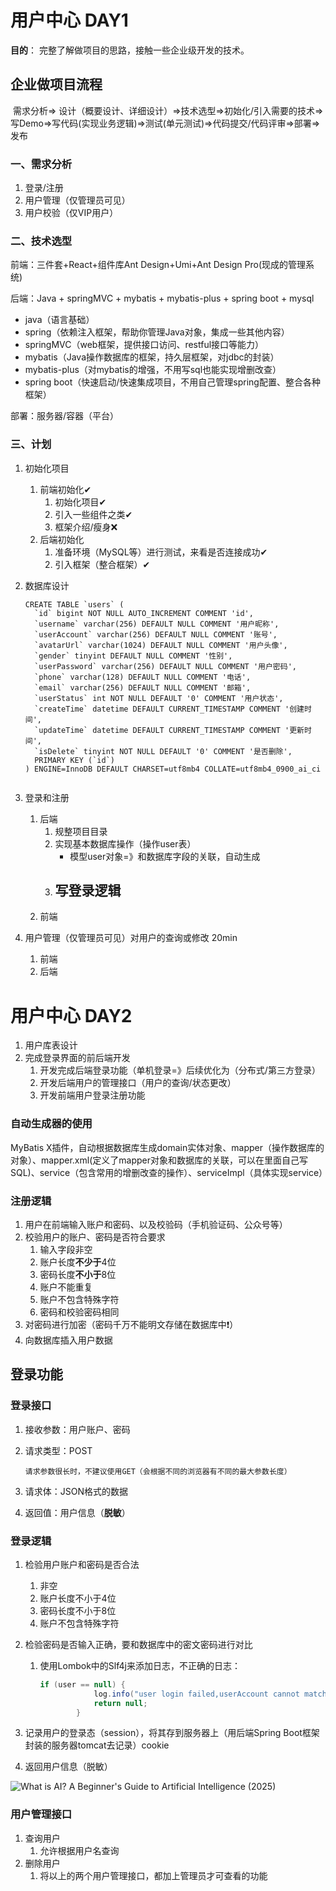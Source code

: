 # 用户中心 DAY1

**目的**： 完整了解做项目的思路，接触一些企业级开发的技术。

## 企业做项目流程

​	需求分析=> 设计（概要设计、详细设计）=>技术选型=>初始化/引入需要的技术=>写Demo=>写代码(实现业务逻辑)=>测试(单元测试)=>代码提交/代码评审=>部署=>发布

### 一、需求分析

1. 登录/注册
2. 用户管理（仅管理员可见）
3. 用户校验（仅VIP用户）

### 二、技术选型

前端：三件套+React+组件库Ant Design+Umi+Ant Design Pro(现成的管理系统)

后端：Java + springMVC + mybatis + mybatis-plus + spring boot + mysql

- java（语言基础）
- spring（依赖注入框架，帮助你管理Java对象，集成一些其他内容）
- springMVC（web框架，提供接口访问、restful接口等能力）
- mybatis（Java操作数据库的框架，持久层框架，对jdbc的封装）
- mybatis-plus（对mybatis的增强，不用写sql也能实现增删改查）
- spring boot（快速启动/快速集成项目，不用自己管理spring配置、整合各种框架）

部署：服务器/容器（平台）

### 三、计划

1. 初始化项目

   1. 前端初始化✔
      1. 初始化项目✔
      2. 引入一些组件之类✔
      3. 框架介绍/瘦身❌
   2. 后端初始化 
      1. 准备环境（MySQL等）进行测试，来看是否连接成功✔
      2. 引入框架（整合框架）✔

2. 数据库设计

   ~~~
   CREATE TABLE `users` (
     `id` bigint NOT NULL AUTO_INCREMENT COMMENT 'id',
     `username` varchar(256) DEFAULT NULL COMMENT '用户昵称',
     `userAccount` varchar(256) DEFAULT NULL COMMENT '账号',
     `avatarUrl` varchar(1024) DEFAULT NULL COMMENT '用户头像',
     `gender` tinyint DEFAULT NULL COMMENT '性别',
     `userPassword` varchar(256) DEFAULT NULL COMMENT '用户密码',
     `phone` varchar(128) DEFAULT NULL COMMENT '电话',
     `email` varchar(256) DEFAULT NULL COMMENT '邮箱',
     `userStatus` int NOT NULL DEFAULT '0' COMMENT '用户状态',
     `createTime` datetime DEFAULT CURRENT_TIMESTAMP COMMENT '创建时间',
     `updateTime` datetime DEFAULT CURRENT_TIMESTAMP COMMENT '更新时间',
     `isDelete` tinyint NOT NULL DEFAULT '0' COMMENT '是否删除',
     PRIMARY KEY (`id`)
   ) ENGINE=InnoDB DEFAULT CHARSET=utf8mb4 COLLATE=utf8mb4_0900_ai_ci
   
   
   ~~~

3. 登录和注册

   1. 后端
      1. 规整项目目录
      2. 实现基本数据库操作（操作user表）
         - 模型user对象=》和数据库字段的关联，自动生成
      3. 写登录逻辑
         - 
   2. 前端

4. 用户管理（仅管理员可见）对用户的查询或修改   20min

   1. 前端
   2. 后端

   

# 用户中心 DAY2

1. 用户库表设计
2. 完成登录界面的前后端开发
   1. 开发完成后端登录功能（单机登录=》后续优化为（分布式/第三方登录）
   2. 开发后端用户的管理接口（用户的查询/状态更改）
   3. 开发前端用户登录注册功能


### 自动生成器的使用

MyBatis X插件，自动根据数据库生成domain实体对象、mapper（操作数据库的对象）、mapper.xml(定义了mapper对象和数据库的关联，可以在里面自己写SQL)、service（包含常用的增删改查的操作）、serviceImpl（具体实现service）

### 注册逻辑

1. 用户在前端输入账户和密码、以及校验码（手机验证码、公众号等）
2. 校验用户的账户、密码是否符合要求
   1. 输入字段非空
   2. 账户长度**不少于**4位
   3. 密码长度**不小于**8位
   4. 账户不能重复
   5. 账户不包含特殊字符
   6. 密码和校验密码相同
3. 对密码进行加密（密码千万不能明文存储在数据库中❗）
4. 向数据库插入用户数据

## 登录功能

### 登录接口

1. 接收参数：用户账户、密码

2. 请求类型：POST

   ~~~
   请求参数很长时，不建议使用GET（会根据不同的浏览器有不同的最大参数长度）
   ~~~

3. 请求体：JSON格式的数据

4. 返回值：用户信息（**脱敏**）

### 登录逻辑

1. 检验用户账户和密码是否合法

   1. 非空
   2. 账户长度不小于4位
   3. 密码长度不小于8位
   4. 账户不包含特殊字符

2. 检验密码是否输入正确，要和数据库中的密文密码进行对比

   1. 使用Lombok中的Slf4j来添加日志，不正确的日志：
      ~~~java
      if (user == null) {
                  log.info("user login failed,userAccount cannot match userPassword");
                  return null;
              }
      ~~~

      

3. 记录用户的登录态（session），将其存到服务器上（用后端Spring Boot框架封装的服务器tomcat去记录）cookie

4. 返回用户信息（脱敏）

![What is AI? A Beginner's Guide to Artificial Intelligence (2025)](https://www.elegantthemes.com/blog/wp-content/uploads/2023/06/What-is-AI-1.jpg)



### 用户管理接口

1. 查询用户
   1. 允许根据用户名查询
2. 删除用户
   1. 将以上的两个用户管理接口，都加上管理员才可查看的功能
